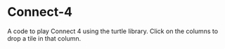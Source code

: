 # Connect-4

A code to play Connect 4 using the turtle library. Click on the columns to drop a tile in that column.
